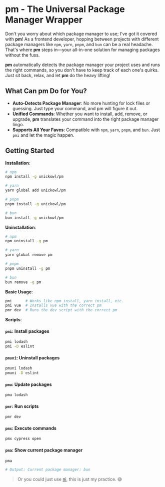 # pm - The Universal Package Manager Wrapper

Don't you worry about which package manager to use; I've got it covered with **pm**! As a frontend developer, hopping between projects with different package managers like `npm`, `yarn`, `pnpm`, and `bun` can be a real headache. That's where **pm** steps in—your all-in-one solution for managing packages without the fuss.

**pm** automatically detects the package manager your project uses and runs the right commands, so you don't have to keep track of each one's quirks. Just sit back, relax, and let **pm** do the heavy lifting!

## What Can pm Do for You?

- **Auto-Detects Package Manager**: No more hunting for lock files or guessing. Just type your command, and pm will figure it out.
- **Unified Commands**: Whether you want to install, add, remove, or upgrade, **pm** translates your command into the right package manager lingo.
- **Supports All Your Faves**: Compatible with `npm`, `yarn`, `pnpm`, and `bun`. Just `pmi` and let the magic happen.

## Getting Started

**Installation**:
```bash
# npm
npm install -g unickowl/pm

# yarn
yarn global add unickowl/pm

# pnpm
pnpm install -g unickowl/pm

# bun
bun install -g unickowl/pm
```

**Uninstallation**:
```bash
# npm
npm uninstall -g pm

# yarn
yarn global remove pm

# pnpm
pnpm uninstall -g pm

# bun
bun remove -g pm
```

**Basic Usage**:
```bash
pmi      # Works like npm install, yarn install, etc.
pmi vue  # Installs vue with the correct pm
pmr dev  # Runs the dev script with the correct pm
```

**Scripts**:

#### `pmi`: Install packages
```bash
pmi lodash
pmi -D eslint
```

#### `pmuni`: Uninstall packages
```bash
pmuni lodash
pmuni -D eslint
```

#### `pmu`: Update packages
```bash
pmu lodash
```

#### `pmr`: Run scripts
```bash
pmr dev
```

#### `pmx`: Execute commands
```bash
pmx cypress open
```

#### `pma`: Show current package manager
```bash
pma

# Output: Current package manager: bun
```

> Or you could just use [ni](https://github.com/antfu-collective/ni), this is just my practice. 😅
